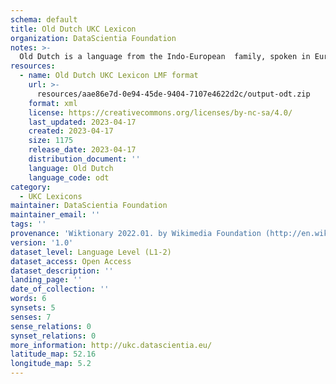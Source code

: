 ```yaml
---
schema: default
title: Old Dutch UKC Lexicon
organization: DataScientia Foundation
notes: >-
  Old Dutch is a language from the Indo-European  family, spoken in Eurasia. The UKC Lexicon of Old Dutch is represented as a lexico-semantic network. It consists of words, word senses, synsets, as well as sense-level and synset-level relationships.
resources:
  - name: Old Dutch UKC Lexicon LMF format
    url: >-
      resources/aae86e7d-0e94-45de-9404-7107e4622d2c/output-odt.zip
    format: xml
    license: https://creativecommons.org/licenses/by-nc-sa/4.0/
    last_updated: 2023-04-17
    created: 2023-04-17
    size: 1175
    release_date: 2023-04-17
    distribution_document: ''
    language: Old Dutch
    language_code: odt
category:
  - UKC Lexicons
maintainer: DataScientia Foundation
maintainer_email: ''
tags: ''
provenance: 'Wiktionary 2022.01. by Wikimedia Foundation (http://en.wiktionary.org); CogNet 2.1 by Khuyagbaatar Batsuren, National University of Mongolia (http://cognet.ukc.disi.unitn.it); Princeton WordNet 2.1 by Princeton University (https://wordnet.princeton.edu)'
version: '1.0'
dataset_level: Language Level (L1-2)
dataset_access: Open Access
dataset_description: ''
landing_page: ''
date_of_collection: ''
words: 6
synsets: 5
senses: 7
sense_relations: 0
synset_relations: 0
more_information: http://ukc.datascientia.eu/
latitude_map: 52.16
longitude_map: 5.2
---
```


